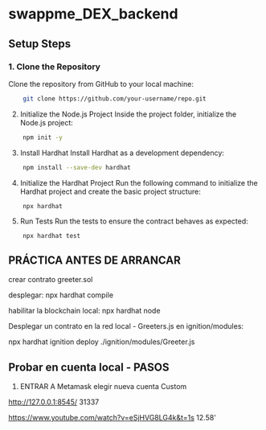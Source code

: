 # swappme_DEX_backend

## Setup Steps

### 1. Clone the Repository
Clone the repository from GitHub to your local machine:
```bash
    git clone https://github.com/your-username/repo.git
```

2. Initialize the Node.js Project
Inside the project folder, initialize the Node.js project:
```bash
    npm init -y
```

3. Install Hardhat
Install Hardhat as a development dependency:
```bash
    npm install --save-dev hardhat
```

4. Initialize the Hardhat Project
Run the following command to initialize the Hardhat project and create the basic project structure:
```shell
    npx hardhat
```

5. Run Tests
Run the tests to ensure the contract behaves as expected:
```shell
    npx hardhat test
```

## PRÁCTICA ANTES DE ARRANCAR
crear contrato greeter.sol

desplegar:
npx hardhat compile

habilitar la blockchain local:
npx hardhat node

Desplegar un contrato en la red local - Greeters.js en ignition/modules:

npx hardhat ignition deploy ./ignition/modules/Greeter.js

## Probar en cuenta local - PASOS

1. ENTRAR A Metamask
elegir nueva cuenta Custom

http://127.0.0.1:8545/
31337

https://www.youtube.com/watch?v=eSjHVG8LG4k&t=1s 12.58' 